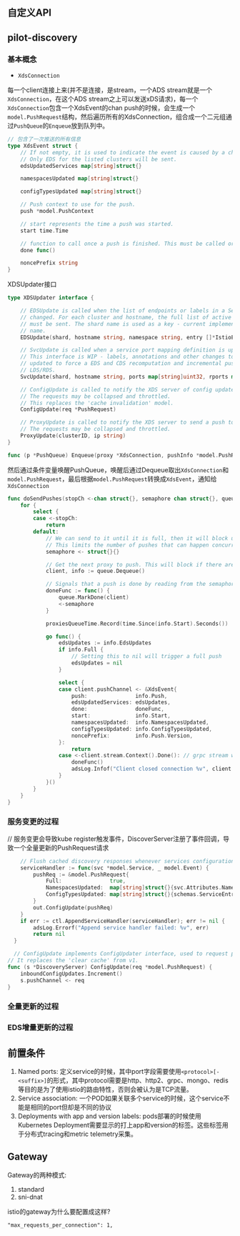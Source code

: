 
## 自定义API


## pilot-discovery


### 基本概念

* `XdsConnection`

每一个client连接上来(并不是连接，是stream，一个ADS stream就是一个`XdsConnection`，在这个ADS stream之上可以发送xDS请求)，每一个`XdsConnection`包含一个XdsEvent的chan
push的时候，会生成一个`model.PushRequest`结构，然后遍历所有的XdsConnection，组合成一个二元组通过`PushQueue`的`Enqueue`放到队列中。


```go
// 包含了一次推送的所有信息
type XdsEvent struct {
	// If not empty, it is used to indicate the event is caused by a change in the clusters.
	// Only EDS for the listed clusters will be sent.
	edsUpdatedServices map[string]struct{}

	namespacesUpdated map[string]struct{}

	configTypesUpdated map[string]struct{}

	// Push context to use for the push.
	push *model.PushContext

	// start represents the time a push was started.
	start time.Time

	// function to call once a push is finished. This must be called or future changes may be blocked.
	done func()

	noncePrefix string
}
```


XDSUpdater接口

```go
type XDSUpdater interface {

	// EDSUpdate is called when the list of endpoints or labels in a ServiceEntry is
	// changed. For each cluster and hostname, the full list of active endpoints (including empty list)
	// must be sent. The shard name is used as a key - current implementation is using the registry
	// name.
	EDSUpdate(shard, hostname string, namespace string, entry []*IstioEndpoint) error

	// SvcUpdate is called when a service port mapping definition is updated.
	// This interface is WIP - labels, annotations and other changes to service may be
	// updated to force a EDS and CDS recomputation and incremental push, as it doesn't affect
	// LDS/RDS.
	SvcUpdate(shard, hostname string, ports map[string]uint32, rports map[uint32]string)

	// ConfigUpdate is called to notify the XDS server of config updates and request a push.
	// The requests may be collapsed and throttled.
	// This replaces the 'cache invalidation' model.
	ConfigUpdate(req *PushRequest)

	// ProxyUpdate is called to notify the XDS server to send a push to the specified proxy.
	// The requests may be collapsed and throttled.
	ProxyUpdate(clusterID, ip string)
}
```

```go
func (p *PushQueue) Enqueue(proxy *XdsConnection, pushInfo *model.PushRequest)
```

然后通过条件变量唤醒PushQueue，唤醒后通过Dequeue取出`XdsConnection`和`model.PushRequest`，最后根据`model.PushRequest`转换成`XdsEvent`，通知给`XdsConnection`

```go
func doSendPushes(stopCh <-chan struct{}, semaphore chan struct{}, queue *PushQueue) {
	for {
		select {
		case <-stopCh:
			return
		default:
			// We can send to it until it is full, then it will block until a pushes finishes and reads from it.
			// This limits the number of pushes that can happen concurrently
			semaphore <- struct{}{}

			// Get the next proxy to push. This will block if there are no updates required.
			client, info := queue.Dequeue()

			// Signals that a push is done by reading from the semaphore, allowing another send on it.
			doneFunc := func() {
				queue.MarkDone(client)
				<-semaphore
			}

			proxiesQueueTime.Record(time.Since(info.Start).Seconds())

			go func() {
				edsUpdates := info.EdsUpdates
				if info.Full {
					// Setting this to nil will trigger a full push
					edsUpdates = nil
				}

				select {
				case client.pushChannel <- &XdsEvent{
					push:               info.Push,
					edsUpdatedServices: edsUpdates,
					done:               doneFunc,
					start:              info.Start,
					namespacesUpdated:  info.NamespacesUpdated,
					configTypesUpdated: info.ConfigTypesUpdated,
					noncePrefix:        info.Push.Version,
				}:
					return
				case <-client.stream.Context().Done(): // grpc stream was closed
					doneFunc()
					adsLog.Infof("Client closed connection %v", client.ConID)
				}
			}()
		}
	}
}
```



### 服务变更的过程

// 服务变更会导致kube register触发事件，DiscoverServer注册了事件回调，导致一个全量更新的PushRequest请求

```go
	// Flush cached discovery responses whenever services configuration change.
	serviceHandler := func(svc *model.Service, _ model.Event) {
		pushReq := &model.PushRequest{
			Full:               true,
			NamespacesUpdated:  map[string]struct{}{svc.Attributes.Namespace: {}},
			ConfigTypesUpdated: map[string]struct{}{schemas.ServiceEntry.Type: {}},
		}
		out.ConfigUpdate(pushReq)
	}
	if err := ctl.AppendServiceHandler(serviceHandler); err != nil {
		adsLog.Errorf("Append service handler failed: %v", err)
		return nil
  }

  // ConfigUpdate implements ConfigUpdater interface, used to request pushes.
// It replaces the 'clear cache' from v1.
func (s *DiscoveryServer) ConfigUpdate(req *model.PushRequest) {
	inboundConfigUpdates.Increment()
	s.pushChannel <- req
}
```

### 全量更新的过程


### EDS增量更新的过程




## 前置条件

1. Named ports: 定义service的时候，其中port字段需要使用`<protocol>[-<suffix>]`的形式，其中protocol需要是http、http2、grpc、mongo、redis等目的是为了使用istio的路由特性，否则会被认为是TCP流量。
2. Service association: 一个POD如果关联多个service的时候，这个service不能是相同的port但却是不同的协议
3. Deployments with app and version labels: pods部署的时候使用Kubernetes Deployment需要显示的打上app和version的标签。这些标签用于分布式tracing和metric telemetry采集。


## Gateway

Gateway的两种模式:

1. standard
2. sni-dnat


istio的gateway为什么要配置成这样?

```
"max_requests_per_connection": 1,
```